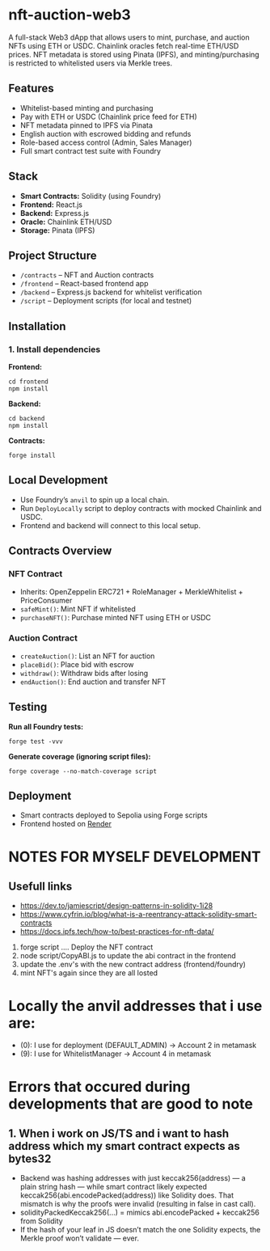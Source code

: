 <!DOCTYPE html>
<html lang="en">
<head>
  <meta charset="UTF-8">
  <title>nft-auction-web3</title>
</head>
<body>
  <h1>nft-auction-web3</h1>
  <p>A full-stack Web3 dApp that allows users to mint, purchase, and auction NFTs using ETH or USDC. Chainlink oracles fetch real-time ETH/USD prices. NFT metadata is stored using Pinata (IPFS), and minting/purchasing is restricted to whitelisted users via Merkle trees.</p>

  <h2>Features</h2>
  <ul>
    <li>Whitelist-based minting and purchasing</li>
    <li>Pay with ETH or USDC (Chainlink price feed for ETH)</li>
    <li>NFT metadata pinned to IPFS via Pinata</li>
    <li>English auction with escrowed bidding and refunds</li>
    <li>Role-based access control (Admin, Sales Manager)</li>
    <li>Full smart contract test suite with Foundry</li>
  </ul>

  <h2>Stack</h2>
  <ul>
    <li><strong>Smart Contracts:</strong> Solidity (using Foundry)</li>
    <li><strong>Frontend:</strong> React.js</li>
    <li><strong>Backend:</strong> Express.js</li>
    <li><strong>Oracle:</strong> Chainlink ETH/USD</li>
    <li><strong>Storage:</strong> Pinata (IPFS)</li>
  </ul>

  <h2>Project Structure</h2>
  <ul>
    <li><code>/contracts</code> – NFT and Auction contracts</li>
    <li><code>/frontend</code> – React-based frontend app</li>
    <li><code>/backend</code> – Express.js backend for whitelist verification</li>
    <li><code>/script</code> – Deployment scripts (for local and testnet)</li>
  </ul>

  <h2>Installation</h2>

  <h3>1. Install dependencies</h3>

  <p><strong>Frontend:</strong></p>
  <pre><code>cd frontend
npm install</code></pre>

  <p><strong>Backend:</strong></p>
  <pre><code>cd backend
npm install</code></pre>

  <p><strong>Contracts:</strong></p>
  <pre><code>forge install</code></pre>

  <h2>Local Development</h2>
  <ul>
    <li>Use Foundry’s <code>anvil</code> to spin up a local chain.</li>
    <li>Run <code>DeployLocally</code> script to deploy contracts with mocked Chainlink and USDC.</li>
    <li>Frontend and backend will connect to this local setup.</li>
  </ul>

  <h2>Contracts Overview</h2>

  <h3>NFT Contract</h3>
  <ul>
    <li>Inherits: OpenZeppelin ERC721 + RoleManager + MerkleWhitelist + PriceConsumer</li>
    <li><code>safeMint()</code>: Mint NFT if whitelisted</li>
    <li><code>purchaseNFT()</code>: Purchase minted NFT using ETH or USDC</li>
  </ul>

  <h3>Auction Contract</h3>
  <ul>
    <li><code>createAuction()</code>: List an NFT for auction</li>
    <li><code>placeBid()</code>: Place bid with escrow</li>
    <li><code>withdraw()</code>: Withdraw bids after losing</li>
    <li><code>endAuction()</code>: End auction and transfer NFT</li>
  </ul>

  <h2>Testing</h2>

  <p><strong>Run all Foundry tests:</strong></p>
  <pre><code>forge test -vvv</code></pre>

  <p><strong>Generate coverage (ignoring script files):</strong></p>
  <pre><code>forge coverage --no-match-coverage script</code></pre>

  <h2>Deployment</h2>
  <ul>
    <li>Smart contracts deployed to Sepolia using Forge scripts</li>
    <li>Frontend hosted on <a href="https://render.com">Render</a></li>
  </ul>

</body>
</html>

# NOTES FOR MYSELF DEVELOPMENT 
## Usefull links
- https://dev.to/jamiescript/design-patterns-in-solidity-1i28
- https://www.cyfrin.io/blog/what-is-a-reentrancy-attack-solidity-smart-contracts
- https://docs.ipfs.tech/how-to/best-practices-for-nft-data/

1. forge script .... Deploy the NFT contract
2. node script/CopyABI.js to update the abi contract in the frontend
3. update the .env's with the new contract address (frontend/foundry)
4. mint NFT's again since they are all losted

# Locally the anvil addresses that i use are:
- (0): I use for deployment (DEFAULT_ADMIN) -> Account 2 in metamask
- (9): I use for WhitelistManager -> Account 4 in metamask

# Errors that occured during developments that are good to note

## 1. When i work on JS/TS and i want to hash address which my smart contract expects as bytes32
 - Backend was hashing addresses with just keccak256(address) — a plain string hash — while smart contract likely expected keccak256(abi.encodePacked(address)) like Solidity  does. That mismatch is why the proofs were invalid (resulting in false in cast call).
 - solidityPackedKeccak256(...) = mimics abi.encodePacked + keccak256 from Solidity
 - If the hash of your leaf in JS doesn’t match the one Solidity expects, the Merkle proof won’t validate — ever.
